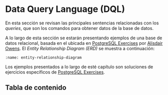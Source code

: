 # Data Query Language (DQL)

En esta sección se revisan las principales sentencias relacionadas con los _queries_, que son los comandos para obtener datos de la base de datos.

A lo largo de esta sección se estarán presentando ejemplos de una base de datos relacional, basada en el ubicada en [PostgreSQL Exercises](https://pgexercises.com/) por [
Alisdair Owens](https://alisdairowens.net/). El _Entity Relationship Diagram (ERD)_ se muestra a continuación:

```{image} https://pgexercises.com/img/schema-horizontal.svg
:name: entity-relationship-diagram
```

Los ejemplos presentados a lo largo de esté capítulo son soluciones de ejercicios específicos de [PostgreSQL Exercises](https://pgexercises.com/).

## Tabla de contenido

```{tableofcontents}
````